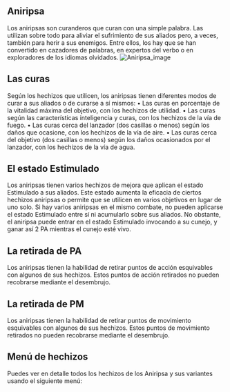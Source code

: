 ## Aniripsa
Los aniripsas son curanderos que curan con una simple palabra. Las utilizan sobre todo para aliviar el sufrimiento de sus aliados pero, a veces, también para herir a sus enemigos. Entre ellos, los hay que se han convertido en cazadores de palabras, en expertos del verbo o en exploradores de los idiomas olvidados.
![Aniripsa_image](https://cdn.discordapp.com/attachments/1103795819691376721/1103796265684320286/7.png)

## Las curas
Según los hechizos que utilicen, los aniripsas tienen diferentes modos de curar a sus aliados o de curarse a sí mismos:
• Las curas en porcentaje de la vitalidad máxima del objetivo, con los hechizos de utilidad.
• Las curas según las características inteligencia y curas, con los hechizos de la vía de fuego.
• Las curas cerca del lanzador (dos casillas o menos) según los daños que ocasione, con los hechizos de la vía de aire.
• Las curas cerca del objetivo (dos casillas o menos) según los daños ocasionados por el lanzador, con los hechizos de la vía de agua.

## El estado Estimulado
Los aniripsas tienen varios hechizos de mejora que aplican el estado Estimulado a sus aliados. Este estado aumenta la eficacia de ciertos hechizos aniripsas o permite que se utilicen en varios objetivos en lugar de uno solo.
Si hay varios aniripsas en el mismo combate, no pueden aplicarse el estado Estimulado entre sí ni acumularlo sobre sus aliados. No obstante, el aniripsa puede entrar en el estado Estimulado invocando a su cunejo, y ganar así 2 PA mientras el cunejo esté vivo.

## La retirada de PA
Los aniripsas tienen la habilidad de retirar puntos de acción esquivables con algunos de sus hechizos.
Estos puntos de acción retirados no pueden recobrarse mediante el desembrujo.

## La retirada de PM
Los aniripsas tienen la habilidad de retirar puntos de movimiento esquivables con algunos de sus hechizos.
Estos puntos de movimiento retirados no pueden recobrarse mediante el desembrujo.

## Menú de hechizos
Puedes ver en detalle todos los hechizos de los Aniripsa y sus variantes usando el siguiente menú:
<component type={ANIRIPSA_SPELLS_MENU}>